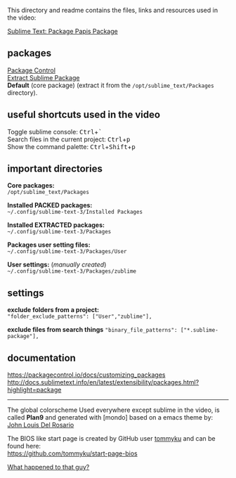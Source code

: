 This directory and readme contains the files, links and resources used in the video:

[Sublime Text: Package Papis Package][videoSTppp]

## packages
[Package Control]  
[Extract Sublime Package]  
**Default** (core package) (extract it from the `/opt/sublime_text/Packages` directory).

## useful shortcuts used in the video
Toggle sublime console: <kbd>Ctrl</kbd>+<kbd>`</kbd>  
Search files in the current project: <kbd>Ctrl</kbd>+<kbd>p</kbd>  
Show the command palette: <kbd>Ctrl</kbd>+<kbd>Shift</kbd>+<kbd>p</kbd>  

[Extract Sublime Package]: https://github.com/SublimeText/ExtractSublimePackage
[Package Control]: https://packagecontrol.io

## important directories

**Core packages:**  
`/opt/sublime_text/Packages`  

**Installed PACKED packages:**  
`~/.config/sublime-text-3/Installed Packages`  

**Installed EXTRACTED packages:**  
`~/.config/sublime-text-3/Packages`  

**Packages user setting files:**  
`~/.config/sublime-text-3/Packages/User`  

**User settings:** (*manually created*)   
`~/.config/sublime-text-3/Packages/zublime`

## settings

**exclude folders from a project:**  
`"folder_exclude_patterns": ["User","zublime"],`  

**exclude files from search things**
`"binary_file_patterns": ["*.sublime-package"],`

## documentation

https://packagecontrol.io/docs/customizing_packages  
http://docs.sublimetext.info/en/latest/extensibility/packages.html?highlight=package
  
- - - - -

The global colorscheme Used everywhere except sublime in the video, is called **Plan9** and generated with [mondo] based on a emacs theme by:
[John Louis Del Rosario](https://github.com/john2x/plan9-theme.el)

The BIOS like start page is created by GitHub user [tommyku] and can be found here:  
<https://github.com/tommyku/start-page-bios>  

[What happened to that guy?](https://www.youtube.com/watch?v=Gkxolne0U5U)

[tommyku]: https://github.com/tommyku
[videoSTppp]: https://youtu.be/G9uYJ689xEw
